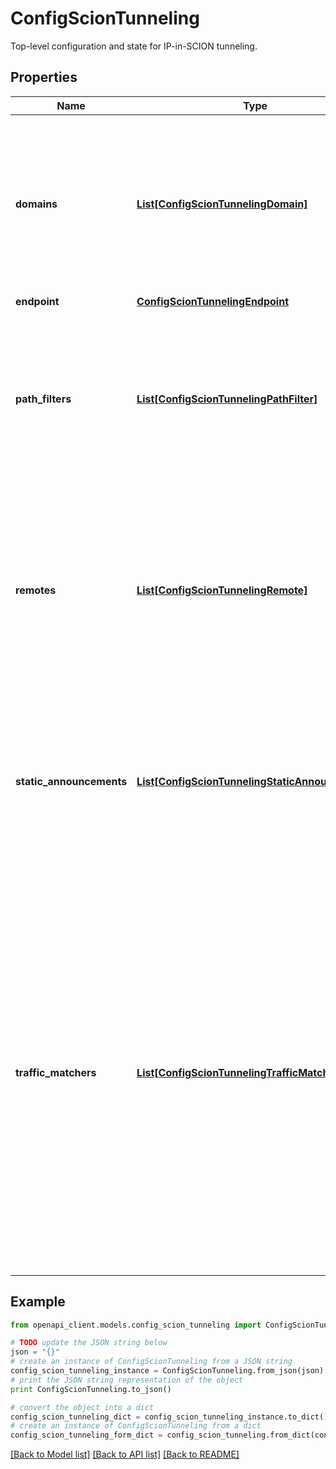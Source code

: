 # ConfigScionTunneling

Top-level configuration and state for IP-in-SCION tunneling.

## Properties

Name | Type | Description | Notes
------------ | ------------- | ------------- | -------------
**domains** | [**List[ConfigScionTunnelingDomain]**](ConfigScionTunnelingDomain.md) | List of domains that define the rules by which IP packets are routed. A domain is a subset of the IP space that shares the same policies. | [optional] 
**endpoint** | [**ConfigScionTunnelingEndpoint**](ConfigScionTunnelingEndpoint.md) |  | [optional] 
**path_filters** | [**List[ConfigScionTunnelingPathFilter]**](ConfigScionTunnelingPathFilter.md) | List of path filters that can be referenced by name from a path policies. A path filter defines a set of paths by applying the filter to all available paths. | [optional] 
**remotes** | [**List[ConfigScionTunnelingRemote]**](ConfigScionTunnelingRemote.md) | List of remote ISD-ASes that are connected with the gateway. The remote ISD-ASes can be referenced in the remote matchers of the domains. | [optional] 
**static_announcements** | [**List[ConfigScionTunnelingStaticAnnouncement]**](ConfigScionTunnelingStaticAnnouncement.md) | List of static routes that are advertised. The routes are only advertised to the domains with matching announce filters. | [optional] 
**traffic_matchers** | [**List[ConfigScionTunnelingTrafficMatcher]**](ConfigScionTunnelingTrafficMatcher.md) | List of traffic matchers that can be referenced by name from a traffic policy. A matcher is used to classify traffic for tunneling. Each packet is classified based on configured traffic matchers and put in a traffic class. A traffic class is used in a traffic policy to map a path policy to a traffic class. | [optional] 

## Example

```python
from openapi_client.models.config_scion_tunneling import ConfigScionTunneling

# TODO update the JSON string below
json = "{}"
# create an instance of ConfigScionTunneling from a JSON string
config_scion_tunneling_instance = ConfigScionTunneling.from_json(json)
# print the JSON string representation of the object
print ConfigScionTunneling.to_json()

# convert the object into a dict
config_scion_tunneling_dict = config_scion_tunneling_instance.to_dict()
# create an instance of ConfigScionTunneling from a dict
config_scion_tunneling_form_dict = config_scion_tunneling.from_dict(config_scion_tunneling_dict)
```
[[Back to Model list]](../README.md#documentation-for-models) [[Back to API list]](../README.md#documentation-for-api-endpoints) [[Back to README]](../README.md)


